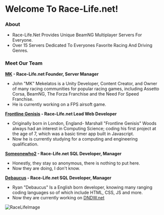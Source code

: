 # Welcome To Race-Life.net!

### About
* Race-Life.Net Provides Unique BeamNG Multiplayer Servers For Everyone.
* Over 15 Servers Dedicated To Everyones Favorite Racing And Driving Genres.

### Meet Our Team

**[MK](https://www.twitch.tv/mkhideout) - Race-Life.net Founder, Server Manager**

* John "MK" Mekelatos is a Unity Developer, Content Creator, and Owner of many racing communities for popular racing games, including Assetto Corsa, BeamNG, The Forza Franchise and the Need For Speed Franchise.
* He is currently working on a FPS airsoft game.

**[Frontline Genisis](https://portfolio.frontlinegen.repl.co) - Race-Life.net Lead Web Developer**

* Originally born in London, England- Marshall "Frontline Genisis" Woods always had an interest in Computing Science; coding his first project at the age of 7, which was a basic timer app built in Javascript.
* Now he is currently studying for a computing and engineering qualification.

**[Someonewho2](https://frontlinegen.it/divert/someonewho2) - Race-Life.net SQL Developer, Manager**

* Honestly, they stay so anonymous, there is nothing to put here.
* Now they are doing, I don't know.

**[Debaucus](https://twitter.com/debaucus) - Race-Life.net SQL Developer, Manager**

* Ryan "Debaucus" Is a English born developer, knowing many ranging coding languages so of which include HTML, CSS, JS and more.
* Now they are currently working on [DNDW.net](https://dndw.net)

![RaceLifeImage](https://hosting.frontlinegen.repl.co/race-life/racelifeimage1.webp "")
